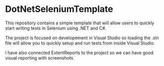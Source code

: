 ﻿# DotNetSeleniumTemplate

This repository contains a simple template that will allow users to quickly start writing tests in Selenium using .NET and C#.

The project is focused on developement in Visual Studio so loading the .sln file will allow you to quickly setup and run tests from inside Visual Studio.

I have also connected ExtentReports to the project so we can have good visual reporting with screenshots.